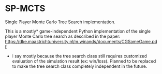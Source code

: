 # SP-MCTS
Single Player Monte Carlo Tree Search implementation.

This is a mostly* game-independent Python implementation of the single player Monte Carlo tree search as described in the paper:
https://dke.maastrichtuniversity.nl/m.winands/documents/CGSameGame.pdf


* I say mostly because the tree search class still requires customized evaluation of the simulation result (ex: win/loss). Planned to be replaced to make the tree search class completely independent in the future. 


